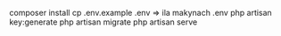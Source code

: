 composer install
cp .env.example .env => ila makynach .env
php artisan key:generate
php artisan migrate
php artisan serve



